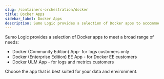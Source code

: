 ```yaml
---
slug: /containers-orchestration/docker
title: Docker Apps
sidebar_label: Docker Apps
description: Sumo Logic provides a selection of Docker apps to accommodate a wide range of logs and metrics (ULM), and Enterprise Edition.
---
```


Sumo Logic provides a selection of Docker apps to meet a broad range of needs:

* Docker (Community Edition) App- for logs customers only
* Docker (Enterprise Edition) EE App - for Docker EE customers
* Docker ULM App - for logs and metrics customers

Choose the app that is best suited for your data and environment.
